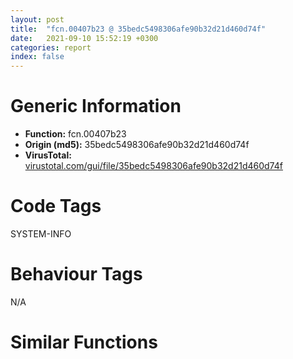 ```yaml
---
layout: post
title:  "fcn.00407b23 @ 35bedc5498306afe90b32d21d460d74f"
date:   2021-09-10 15:52:19 +0300
categories: report
index: false
---
```


# Generic Information
- **Function:** fcn.00407b23
- **Origin (md5):** 35bedc5498306afe90b32d21d460d74f
- **VirusTotal:** [virustotal.com/gui/file/35bedc5498306afe90b32d21d460d74f][virustotal_ref]

# Code Tags
<span class="tag" id="SYSTEM-INFO">SYSTEM-INFO</span>


# Behaviour Tags
<span class="bhv-tag" id="na">N/A</span>

# Similar Functions
<script type="text/javascript" src="https://www.gstatic.com/charts/loader.js"></script>
<script type="text/javascript">

    google.charts.load('current', {'packages':['corechart']});
    google.charts.setOnLoadCallback(drawChart);

    function drawChart() {
    var data = new google.visualization.DataTable();
        data.addColumn('number', 'X');
        data.addColumn('number', 'Y');
        data.addColumn({type: 'string', role: 'tooltip', 'p': {'html': true}});
        data.addColumn({'type': 'string', 'role': 'style'});
        
        data.addRows([
    [0, 0, '<b><a href="/report/fcn.00407b23@35bedc5498306afe90b32d21d460d74f">fcn.00407b23</a><br>@35bedc5498306afe90b32d21d460d74f</b><br>push ebp<br>mov ebp, esp<br>push edi<br>push esi<br>push ebx<br>sub esp, 0x5c<br>mov edi, dword[ebp+0xc]<br>test edi, edi<br>jns 0x407b3d<br>mov eax, dword[0x4283cc]<br>not edi<br>mov edi, dword[eax+edi*4]<br>mov eax, dword[ebp+8]<br>mov ebx, 0x4283d0<br>add edi, dword[0x427b64]<br>sub eax, 0x4283d0<br>cmp eax, 0x7ff<br>ja 0x407dc1<br>mov ebx, dword[ebp+8]<br>mov dword[ebp+8], 0<br>jmp 0x407dc1<br>cmp al, 0xfc<br>jbe 0x407dab<br>movsx edx, byte[edi+1]<br>movsx ecx, byte[edi+2]<br>add edi, 3<br>mov esi, edx<br>or esi, 0x8000<br>mov dword[ebp-0x2c], esi<br>mov esi, ecx<br>or esi, 0x8000<br>cmp al, 0xfe<br>mov dword[ebp-0x28], edx<br>mov dword[ebp-0x24], esi<br>mov dword[ebp-0x20], ecx<br>jne 0x407d35<br>mov dword[ebp-0x44], edx<br>mov dword[ebp-0x40], ecx<br>call dword[sym.imp.KERNEL32.dll_GetVersion]<br>mov edx, dword[ebp-0x44]<br>mov dword[ebp-0x3c], 1<br>mov ecx, dword[ebp-0x40]<br>test eax, eax<br>jns 0x407bdb<br>cmp ax, 0x5a04<br>je 0x407bdb<br>cmp ecx, 0x2e<br>sete byte[ebp-0x3c]<br>cmp ecx, 0x23<br>sete al<br>or byte[ebp-0x3c], al<br>movzx eax, byte[ebp-0x3c]<br>mov dword[ebp-0x3c], eax<br>cmp dword[0x427b0c], 1<br>sbb esi, esi<br>and esi, 0xfffffffe<br>add esi, 4<br>test dl, 0x80<br>je 0x407c44<br>mov eax, edx<br>and edx, 0x3f<br>add edx, dword[0x427b64]<br>and eax, 0x40<br>mov dword[ebp-0x40], ecx<br>xor esi, esi<br>mov dword[esp+0x10], eax<br>mov dword[esp+0xc], ebx<br>mov dword[esp+8], edx<br>mov dword[esp+4], str.Software_Microsoft_Windows_CurrentVersion<br>mov dword[esp], 0x80000002<br>call fcn.004078a4<br>mov ecx, dword[ebp-0x40]<br>sub esp, 0x14<br>cmp byte[ebx], 0<br>jne 0x407d0d<br>mov dword[esp+4], ecx<br>mov dword[esp], ebx<br>call fcn.00407b23<br>push eax<br>push eax<br>jmp 0x407d0d<br>cmp edx, 0x25<br>jne 0x407c5c<br>mov dword[esp], ebx<br>mov dword[esp+4], 0x400<br>call dword[sym.imp.KERNEL32.dll_GetSystemDirectoryA]<br>jmp 0x407c76<br>cmp edx, 0x24<br>jne 0x407d0d<br>mov dword[esp+4], 0x400<br>mov dword[esp], ebx<br>call dword[sym.imp.KERNEL32.dll_GetWindowsDirectoryA]<br>push esi<br>push esi<br>xor esi, esi<br>jmp 0x407d0d<br>dec esi<br>mov eax, dword[0x427b9c]<br>cmp dword[ebp-0x3c], 0<br>je 0x407cbd<br>test eax, eax<br>je 0x407cbd<br>mov edx, dword[ebp+esi*4-0x2c]<br>mov dword[esp+0x10], ebx<br>mov dword[esp+0xc], 0<br>mov dword[esp+8], 0<br>mov dword[esp+4], edx<br>mov edx, dword[0x427ba0]<br>mov dword[esp], edx<br>call eax<br>sub esp, 0x14<br>test eax, eax<br>je 0x407d15<br>lea eax, [ebp-0x1c]<br>mov dword[esp+8], eax<br>mov eax, dword[ebp+esi*4-0x2c]<br>mov dword[esp+4], eax<br>mov eax, dword[0x427ba0]<br>mov dword[esp], eax<br>call dword[sym.imp.SHELL32.DLL_SHGetSpecialFolderLocation]<br>sub esp, 0xc<br>test eax, eax<br>jne 0x407d0a<br>mov eax, dword[ebp-0x1c]<br>mov dword[esp+4], ebx<br>mov dword[esp], eax<br>call dword[sym.imp.SHELL32.DLL_SHGetPathFromIDListA]<br>push edx<br>push edx<br>mov edx, dword[ebp-0x1c]<br>mov dword[ebp-0x40], eax<br>mov dword[esp], edx<br>call dword[sym.imp.ole32.dll_CoTaskMemFree]<br>mov eax, dword[ebp-0x40]<br>test eax, eax<br>push ecx<br>jne 0x407d15<br>mov byte[ebx], 0<br>test esi, esi<br>jne 0x407c7f<br>cmp byte[ebx], 0<br>je 0x407d7e<br>cmp dword[ebp-0x20], 0x1a<br>jne 0x407d7e<br>mov dword[esp+4], str.MicrosoftInternet_ExplorerQuick_Launch<br>mov dword[esp], ebx<br>call dword[sym.imp.KERNEL32.dll_lstrcatA]<br>push eax<br>push eax<br>jmp 0x407d7e<br>mov esi, ecx<br>and edx, 0x7f<br>and esi, 0x7f<br>shl esi, 7<br>or esi, edx<br>cmp al, 0xfd<br>jne 0x407d89<br>cmp esi, 0x1d<br>jne 0x407d5e<br>mov eax, dword[0x427ba0]<br>mov dword[esp], ebx<br>mov dword[esp+4], eax<br>call fcn.0040794d<br>jmp 0x407d74<br>mov eax, esi<br>shl eax, 0xa<br>add eax, section..ndata<br>mov dword[esp+4], eax<br>mov dword[esp], ebx<br>call fcn.00407a11<br>sub esi, 0x15<br>cmp esi, 6<br>push eax<br>push eax<br>ja 0x407d9d<br>mov dword[esp], ebx<br>call fcn.00407a4f<br>push eax<br>jmp 0x407d9d<br>inc al<br>jne 0x407d9d<br>not esi<br>mov dword[esp+4], esi<br>mov dword[esp], ebx<br>call fcn.00407b23<br>push eax<br>push eax<br>mov dword[esp], ebx<br>call dword[sym.imp.KERNEL32.dll_lstrlenA]<br>add ebx, eax<br>push esi<br>jmp 0x407dc1<br>lea edx, [ebx+1]<br>jne 0x407dbc<br>mov al, byte[edi+1]<br>add edi, 2<br>mov byte[ebx], al<br>mov ebx, edx<br>jmp 0x407dc1<br>mov byte[ebx], al<br>inc edi<br>mov ebx, edx<br>mov al, byte[edi]<br>test al, al<br>je 0x407ddb<br>mov edx, ebx<br>sub edx, 0x4283d0<br>cmp edx, 0x3ff<br>jle 0x407b6a<br>cmp dword[ebp+8], 0<br>mov eax, 0x4283d0<br>mov byte[ebx], 0<br>je 0x407dfa<br>mov dword[esp+4], eax<br>mov eax, dword[ebp+8]<br>mov dword[esp], eax<br>call fcn.00407a11<br>push ebx<br>push ebx<br>lea esp, [ebp-0xc]<br>pop ebx<br>pop esi<br>pop edi<br>pop ebp<br>ret 8<br><eoc> ', 'point { fill-color: #e0440e; }'],

        ]);

    var options = {
        title: 'Similarity Plot',
        legend: 'none',
        colors: ['#dedbd9', '#e6693e', '#ec8f6e', '#f3b49f', '#f6c7b6'],
        tooltip: {isHtml: true, trigger: 'both'},
        explorer: {
        actions: ["dragToZoom", "rightClickToReset"],
        },
        chartArea: {
        width: '80%',
        height: '80%'
        },
        width: '100%',
        height: '100%'
    };

    var chart = new google.visualization.ScatterChart(document.getElementById('chart_div'));

    chart.draw(data, options);
    }
    
</script>


<div id="chart_div" style="width: 100%px; height: 100%;"></div>

# Disassembled Code
{% highlight nasm %}

push ebp
mov ebp, esp
push edi
push esi
push ebx
sub esp, 0x5c
mov edi, dword[ebp+0xc]
test edi, edi
jns 0x407b3d
mov eax, dword[0x4283cc]
not edi
mov edi, dword[eax+edi*4]
mov eax, dword[ebp+8]
mov ebx, 0x4283d0
add edi, dword[0x427b64]
sub eax, 0x4283d0
cmp eax, 0x7ff
ja 0x407dc1
mov ebx, dword[ebp+8]
mov dword[ebp+8], 0
jmp 0x407dc1
cmp al, 0xfc
jbe 0x407dab
movsx edx, byte[edi+1]
movsx ecx, byte[edi+2]
add edi, 3
mov esi, edx
or esi, 0x8000
mov dword[ebp-0x2c], esi
mov esi, ecx
or esi, 0x8000
cmp al, 0xfe
mov dword[ebp-0x28], edx
mov dword[ebp-0x24], esi
mov dword[ebp-0x20], ecx
jne 0x407d35
mov dword[ebp-0x44], edx
mov dword[ebp-0x40], ecx
call dword[sym.imp.KERNEL32.dll_GetVersion]
mov edx, dword[ebp-0x44]
mov dword[ebp-0x3c], 1
mov ecx, dword[ebp-0x40]
test eax, eax
jns 0x407bdb
cmp ax, 0x5a04
je 0x407bdb
cmp ecx, 0x2e
sete byte[ebp-0x3c]
cmp ecx, 0x23
sete al
or byte[ebp-0x3c], al
movzx eax, byte[ebp-0x3c]
mov dword[ebp-0x3c], eax
cmp dword[0x427b0c], 1
sbb esi, esi
and esi, 0xfffffffe
add esi, 4
test dl, 0x80
je 0x407c44
mov eax, edx
and edx, 0x3f
add edx, dword[0x427b64]
and eax, 0x40
mov dword[ebp-0x40], ecx
xor esi, esi
mov dword[esp+0x10], eax
mov dword[esp+0xc], ebx
mov dword[esp+8], edx
mov dword[esp+4], str.Software_Microsoft_Windows_CurrentVersion
mov dword[esp], 0x80000002
call fcn.004078a4
mov ecx, dword[ebp-0x40]
sub esp, 0x14
cmp byte[ebx], 0
jne 0x407d0d
mov dword[esp+4], ecx
mov dword[esp], ebx
call fcn.00407b23
push eax
push eax
jmp 0x407d0d
cmp edx, 0x25
jne 0x407c5c
mov dword[esp], ebx
mov dword[esp+4], 0x400
call dword[sym.imp.KERNEL32.dll_GetSystemDirectoryA]
jmp 0x407c76
cmp edx, 0x24
jne 0x407d0d
mov dword[esp+4], 0x400
mov dword[esp], ebx
call dword[sym.imp.KERNEL32.dll_GetWindowsDirectoryA]
push esi
push esi
xor esi, esi
jmp 0x407d0d
dec esi
mov eax, dword[0x427b9c]
cmp dword[ebp-0x3c], 0
je 0x407cbd
test eax, eax
je 0x407cbd
mov edx, dword[ebp+esi*4-0x2c]
mov dword[esp+0x10], ebx
mov dword[esp+0xc], 0
mov dword[esp+8], 0
mov dword[esp+4], edx
mov edx, dword[0x427ba0]
mov dword[esp], edx
call eax
sub esp, 0x14
test eax, eax
je 0x407d15
lea eax, [ebp-0x1c]
mov dword[esp+8], eax
mov eax, dword[ebp+esi*4-0x2c]
mov dword[esp+4], eax
mov eax, dword[0x427ba0]
mov dword[esp], eax
call dword[sym.imp.SHELL32.DLL_SHGetSpecialFolderLocation]
sub esp, 0xc
test eax, eax
jne 0x407d0a
mov eax, dword[ebp-0x1c]
mov dword[esp+4], ebx
mov dword[esp], eax
call dword[sym.imp.SHELL32.DLL_SHGetPathFromIDListA]
push edx
push edx
mov edx, dword[ebp-0x1c]
mov dword[ebp-0x40], eax
mov dword[esp], edx
call dword[sym.imp.ole32.dll_CoTaskMemFree]
mov eax, dword[ebp-0x40]
test eax, eax
push ecx
jne 0x407d15
mov byte[ebx], 0
test esi, esi
jne 0x407c7f
cmp byte[ebx], 0
je 0x407d7e
cmp dword[ebp-0x20], 0x1a
jne 0x407d7e
mov dword[esp+4], str.MicrosoftInternet_ExplorerQuick_Launch
mov dword[esp], ebx
call dword[sym.imp.KERNEL32.dll_lstrcatA]
push eax
push eax
jmp 0x407d7e
mov esi, ecx
and edx, 0x7f
and esi, 0x7f
shl esi, 7
or esi, edx
cmp al, 0xfd
jne 0x407d89
cmp esi, 0x1d
jne 0x407d5e
mov eax, dword[0x427ba0]
mov dword[esp], ebx
mov dword[esp+4], eax
call fcn.0040794d
jmp 0x407d74
mov eax, esi
shl eax, 0xa
add eax, section..ndata
mov dword[esp+4], eax
mov dword[esp], ebx
call fcn.00407a11
sub esi, 0x15
cmp esi, 6
push eax
push eax
ja 0x407d9d
mov dword[esp], ebx
call fcn.00407a4f
push eax
jmp 0x407d9d
inc al
jne 0x407d9d
not esi
mov dword[esp+4], esi
mov dword[esp], ebx
call fcn.00407b23
push eax
push eax
mov dword[esp], ebx
call dword[sym.imp.KERNEL32.dll_lstrlenA]
add ebx, eax
push esi
jmp 0x407dc1
lea edx, [ebx+1]
jne 0x407dbc
mov al, byte[edi+1]
add edi, 2
mov byte[ebx], al
mov ebx, edx
jmp 0x407dc1
mov byte[ebx], al
inc edi
mov ebx, edx
mov al, byte[edi]
test al, al
je 0x407ddb
mov edx, ebx
sub edx, 0x4283d0
cmp edx, 0x3ff
jle 0x407b6a
cmp dword[ebp+8], 0
mov eax, 0x4283d0
mov byte[ebx], 0
je 0x407dfa
mov dword[esp+4], eax
mov eax, dword[ebp+8]
mov dword[esp], eax
call fcn.00407a11
push ebx
push ebx
lea esp, [ebp-0xc]
pop ebx
pop esi
pop edi
pop ebp
ret 8

{% endhighlight %}

[virustotal_ref]: https://www.virustotal.com/gui/file/35bedc5498306afe90b32d21d460d74f